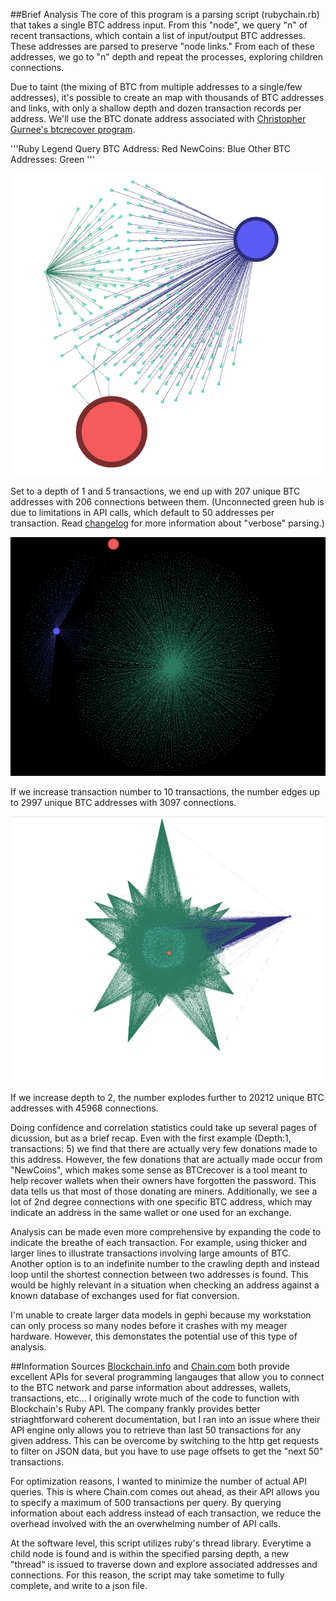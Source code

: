 
##Brief Analysis
The core of this program is a parsing script (rubychain.rb) that takes a single BTC address input. From this "node", we query "n" of recent transactions, which contain a list of input/output BTC addresses. These addresses are parsed to preserve "node links." From each of these addresses, we go to "n" depth and repeat the processes, exploring children connections.

Due to taint (the mixing of BTC from multiple addresses to a single/few addresses), it's possible to create an map with thousands of BTC addresses and links, with only a shallow depth and dozen transaction records per address. We'll use the BTC donate address associated with [Christopher Gurnee's btcrecover program](https://github.com/gurnec/btcrecover). 

'''Ruby
Legend
Query BTC Address: Red
NewCoins: Blue
Other BTC Addresses: Green
'''

![1Deep-5TX](/examples/gephi-207-206.png)

Set to a depth of 1 and 5 transactions, we end up with 207 unique BTC addresses with 206 connections between them. (Unconnected green hub is due to limitations in API calls, which default to 50 addresses per transaction. Read [changelog](/changelog.md) for more information about "verbose" parsing.) 

![1Deep-10TX](/examples/gephi-2997-3097.png)

If we increase transaction number to 10 transactions, the number edges up to 2997 unique BTC addresses with 3097 connections.

![2Deep-10TX](/examples/gephi-20212-45968.png)

If we increase depth to 2, the number explodes further to 20212 unique BTC addresses with 45968 connections. 

Doing confidence and correlation statistics could take up several pages of dicussion, but as a brief recap. Even with the first example (Depth:1, transactions: 5) we find that there are actually very few donations made to this address. However, the few donations that are actually made occur from "NewCoins", which makes some sense as BTCrecover is a tool meant to help recover wallets when their owners have forgotten the password. This data tells us that most of those donating are miners. Additionally, we see a lot of 2nd degree connections with one specific BTC address, which may indicate an address in the same wallet or one used for an exchange.

Analysis can be made even more comprehensive by expanding the code to indicate the breathe of each transaction. For example, using thicker and larger lines to illustrate transactions involving large amounts of BTC. Another option is to an indefinite number to the crawling depth and instead loop until the shortest connection between two addresses is found. This would be highly relevant in a situation when checking an address against a known database of exchanges used for fiat conversion. 

I'm unable to create larger data models in gephi because my workstation can only process so many nodes before it crashes with my meager hardware. However, this demonstates the potential use of this type of analysis.

##Information Sources
[Blockchain.info](http://www.blockchain.info) and [Chain.com](http://chain.com) both provide excellent APIs for several programming langauges that allow you to connect to the BTC network and parse information about addresses, wallets, transactions, etc... I originally wrote much of the code to function with Blockchain's Ruby API. The company frankly provides better striaghtforward coherent documentation, but I ran into an issue where their API engine only allows you to retrieve than last 50 transactions for any given address. This can be overcome by switching to the http get requests to filter on JSON data, but you have to use page offsets to get the "next 50" transactions. 

For optimization reasons, I wanted to minimize the number of actual API queries. This is where Chain.com comes out ahead, as their API allows you to specify a maximum of 500 transactions per query. By querying information about each address instead of each transaction, we reduce the overhead involved with the an overwhelming number of API calls. 

At the software level, this script utilizes ruby's thread library. Everytime a child node is found and is within the specified parsing depth, a new "thread" is issued to traverse down and explore associated addresses and connections. For this reason, the script may take sometime to fully complete, and write to a json file.
